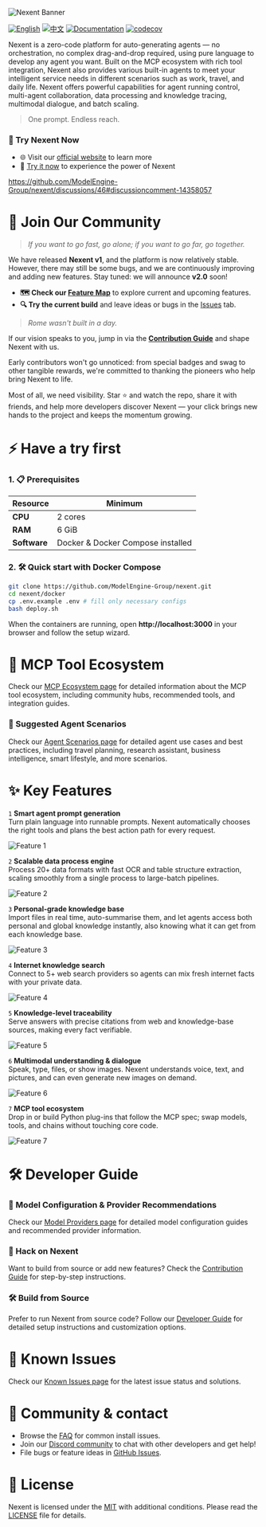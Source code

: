 ![Nexent Banner](./assets/NexentBanner.png)

[![English](https://img.shields.io/badge/English-README-blue)](README.md)
[![中文](https://img.shields.io/badge/中文-README-green)](README_CN.md)
[![Documentation](https://img.shields.io/badge/Documentation-yellow)](https://modelengine-group.github.io/nexent)
[![codecov](https://codecov.io/gh/ModelEngine-Group/nexent/branch/develop/graph/badge.svg?token=00JM5YAD5V)](https://codecov.io/gh/ModelEngine-Group/nexent?branch=develop)

Nexent is a zero-code platform for auto-generating agents — no orchestration, no complex drag-and-drop required, using pure language to develop any agent you want. Built on the MCP ecosystem with rich tool integration, Nexent also provides various built-in agents to meet your intelligent service needs in different scenarios such as work, travel, and daily life. Nexent offers powerful capabilities for agent running control, multi-agent collaboration, data processing and knowledge tracing, multimodal dialogue, and batch scaling.

> One prompt. Endless reach.

### 🌟 Try Nexent Now

- 🌐 Visit our [official website](http://nexent.tech/) to learn more
- 🚀 [Try it now](http://nexent.tech/try) to experience the power of Nexent

https://github.com/ModelEngine-Group/nexent/discussions/46#discussioncomment-14358057

# 🤝 Join Our Community

> *If you want to go fast, go alone; if you want to go far, go together.*

We have released **Nexent v1**, and the platform is now relatively stable. However, there may still be some bugs, and we are continuously improving and adding new features. Stay tuned: we will announce **v2.0** soon!

* **🗺️ Check our [Feature Map](https://github.com/orgs/ModelEngine-Group/projects/6)** to explore current and upcoming features.
* **🔍 Try the current build** and leave ideas or bugs in the [Issues](https://github.com/ModelEngine-Group/nexent/issues) tab.

> *Rome wasn't built in a day.*

If our vision speaks to you, jump in via the **[Contribution Guide](https://modelengine-group.github.io/nexent/en/contributing)** and shape Nexent with us.

Early contributors won't go unnoticed: from special badges and swag to other tangible rewards, we're committed to thanking the pioneers who help bring Nexent to life.

Most of all, we need visibility. Star ⭐ and watch the repo, share it with friends, and help more developers discover Nexent — your click brings new hands to the project and keeps the momentum growing.

# ⚡ Have a try first

### 1. 📋 Prerequisites  

| Resource | Minimum |
|----------|---------|
| **CPU**  | 2 cores |
| **RAM**  | 6 GiB   |
| **Software** | Docker & Docker Compose installed |

### 2. 🛠️ Quick start with Docker Compose

```bash
git clone https://github.com/ModelEngine-Group/nexent.git
cd nexent/docker
cp .env.example .env # fill only necessary configs
bash deploy.sh
```

When the containers are running, open **http://localhost:3000** in your browser and follow the setup wizard.

# 🌱 MCP Tool Ecosystem

Check our [MCP Ecosystem page](https://modelengine-group.github.io/nexent/en/mcp-ecosystem/overview.html) for detailed information about the MCP tool ecosystem, including community hubs, recommended tools, and integration guides.

### 🚀 Suggested Agent Scenarios

Check our [Agent Scenarios page](https://modelengine-group.github.io/nexent/en/mcp-ecosystem/use-cases.html) for detailed agent use cases and best practices, including travel planning, research assistant, business intelligence, smart lifestyle, and more scenarios.

# ✨ Key Features

`1` **Smart agent prompt generation**  
   Turn plain language into runnable prompts. Nexent automatically chooses the right tools and plans the best action path for every request.

   ![Feature 1](./assets/Feature1.png)

`2` **Scalable data process engine**  
   Process 20+ data formats with fast OCR and table structure extraction, scaling smoothly from a single process to large-batch pipelines.

   ![Feature 2](./assets/Feature2.png)

`3` **Personal-grade knowledge base**  
   Import files in real time, auto-summarise them, and let agents access both personal and global knowledge instantly, also knowing what it can get from each knowledge base.

   ![Feature 3](./assets/Feature3.png)

`4` **Internet knowledge search**  
   Connect to 5+ web search providers so agents can mix fresh internet facts with your private data.

   ![Feature 4](./assets/Feature4.png)

`5` **Knowledge-level traceability**  
   Serve answers with precise citations from web and knowledge-base sources, making every fact verifiable.

   ![Feature 5](./assets/Feature5.png)

`6` **Multimodal understanding & dialogue**  
   Speak, type, files, or show images. Nexent understands voice, text, and pictures, and can even generate new images on demand.

   ![Feature 6](./assets/Feature6.png)

`7` **MCP tool ecosystem**  
   Drop in or build Python plug-ins that follow the MCP spec; swap models, tools, and chains without touching core code.

   ![Feature 7](./assets/Feature7.png)

# 🛠️ Developer Guide

### 🤖 Model Configuration & Provider Recommendations

Check our [Model Providers page](https://modelengine-group.github.io/nexent/en/getting-started/model-providers.html) for detailed model configuration guides and recommended provider information.

### 🔧 Hack on Nexent

Want to build from source or add new features? Check the [Contribution Guide](https://modelengine-group.github.io/nexent/en/contributing) for step-by-step instructions.

### 🛠️ Build from Source

Prefer to run Nexent from source code? Follow our [Developer Guide](https://modelengine-group.github.io/nexent/en/getting-started/development-guide) for detailed setup instructions and customization options.

# 🐛 Known Issues

Check our [Known Issues page](https://modelengine-group.github.io/nexent/en/known-issues.html) for the latest issue status and solutions.

# 💬 Community & contact

- Browse the [FAQ](https://modelengine-group.github.io/nexent/en/faq) for common install issues.  
- Join our [Discord community](https://discord.gg/tb5H3S3wyv) to chat with other developers and get help!
- File bugs or feature ideas in [GitHub Issues](https://github.com/ModelEngine-Group/nexent/issues).

# 📄 License

Nexent is licensed under the [MIT](LICENSE) with additional conditions. Please read the [LICENSE](LICENSE) file for details.

